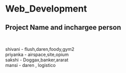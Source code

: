 # Web_Development
## Project Name and inchargee person <br>
<br>

shivani - flush,daren,foody,gym2 <br>
priyanka - airspace,site,opium <br>
sakshi - Doggax,banker,ararat <br>
mansi - daren , logistico <br>
